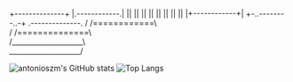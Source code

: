 

   +--------------+
   |.------------.|
   ||            ||
   ||            ||
   ||            ||
   ||            ||
   |+------------+|
   +-..--------..-+
   .--------------.
  / /============\ \
 / /==============\ \
/____________________\  
\____________________/




![antonioszm's GitHub stats](https://github-readme-stats.vercel.app/api?username=antonioszm&show_icons=true&theme=tokyonight)
![Top Langs](https://github-readme-stats.vercel.app/api/top-langs/?username=antonioszm&layout=compact)
